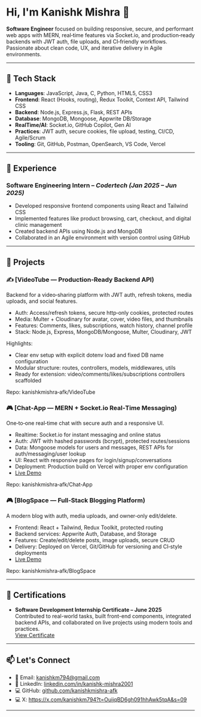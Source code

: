 # Hi, I'm Kanishk Mishra 👋

**Software Engineer** focused on building responsive, secure, and performant web apps with MERN, real‑time features via Socket.io, and production‑ready backends with JWT auth, file uploads, and CI‑friendly workflows. Passionate about clean code, UX, and iterative delivery in Agile environments.

---

## 🚀 Tech Stack

- **Languages**:   JavaScript, Java, C, Python, HTML5, CSS3  
- **Frontend**:    React (Hooks, routing), Redux Toolkit, Context API, Tailwind CSS 
- **Backend**:     Node.js, Express.js, Flask, REST APIs  
- **Database**:    MongoDB, Mongoose, Appwrite DB/Storage  
- **RealTime/AI**: Socket.io, GitHub Copilot, Gen AI  
- **Practices**:   JWT auth, secure cookies, file upload, testing, CI/CD, Agile/Scrum  
- **Tooling**:     Git, GitHub, Postman, OpenSearch, VS Code, Vercel

---

## 💼 Experience

### Software Engineering Intern – *Codertech (Jan 2025 – Jun 2025)*
- Developed responsive frontend components using React and Tailwind CSS  
- Implemented features like product browsing, cart, checkout, and digital clinic management  
- Created backend APIs using Node.js and MongoDB  
- Collaborated in an Agile environment with version control using GitHub  

---

## 🧠 Projects

### ✍️ [VideoTube — Production‑Ready Backend API)
Backend for a video‑sharing platform with JWT auth, refresh tokens, media uploads, and social features.

- Auth: Access/refresh tokens, secure http‑only cookies, protected routes
- Media: Multer + Cloudinary for avatar, cover, video files, and thumbnails
- Features: Comments, likes, subscriptions, watch history, channel profile
- Stack: Node.js, Express, MongoDB/Mongoose, Multer, Cloudinary, JWT

Highlights:

   - Clear env setup with explicit dotenv load and fixed DB name configuration
   - Modular structure: routes, controllers, models, middlewares, utils
   - Ready for extension: video/comments/likes/subscriptions controllers scaffolded
     
Repo: kanishkmishra‑afk/VideoTube

### 🎮 [Chat‑App — MERN + Socket.io Real‑Time Messaging)
One‑to‑one real‑time chat with secure auth and a responsive UI.
  - Realtime: Socket.io for instant messaging and online status
  - Auth: JWT with hashed passwords (bcrypt), protected routes/sessions
  - Data: Mongoose models for users and messages, REST APIs for auth/messaging/user lookup
  - UI: React with responsive pages for login/signup/conversations
  - Deployment: Production build on Vercel with proper env configuration
  - [Live Demo](https://chat-app-1ifm.vercel.app/)
  
Repo: kanishkmishra‑afk/Chat‑App  

### 🎮 [BlogSpace — Full‑Stack Blogging Platform)
A modern blog with auth, media uploads, and owner‑only edit/delete.
  - Frontend: React + Tailwind, Redux Toolkit, protected routing
  - Backend services: Appwrite Auth, Database, and Storage
  - Features: Create/edit/delete posts, image uploads, secure CRUD
  - Delivery: Deployed on Vercel, Git/GitHub for versioning and CI‑style deployments
  - [Live Demo](https://blog-space-bice.vercel.app/)
   
Repo: kanishkmishra‑afk/BlogSpace 

---

## 📜 Certifications

- **Software Development Internship Certificate – June 2025**  
  Contributed to real-world tasks, built front-end components, integrated backend APIs, and collaborated on live projects using modern tools and practices.  
  [View Certificate](https://drive.google.com/file/d/1LPRQxdkaJ88XT5htq2WjabJHZ75bp0wA/view?usp=drivesdk)

---

## 📫 Let's Connect

- 📧 Email:    [kanishkm794@gmail.com](mailto:kanishkm794@gmail.com)  
- 💼 LinkedIn: [linkedin.com/in/kanishk-mishra2001](https://www.linkedin.com/in/kanishk-mishra2001)  
- 💻 GitHub:   [github.com/kanishkmishra-afk](https://github.com/kanishkmishra-afk)
- 💻 X:        https://x.com/kanishkm794?t=OuijqBD6gh091hhAwk5tqA&s=09

---
